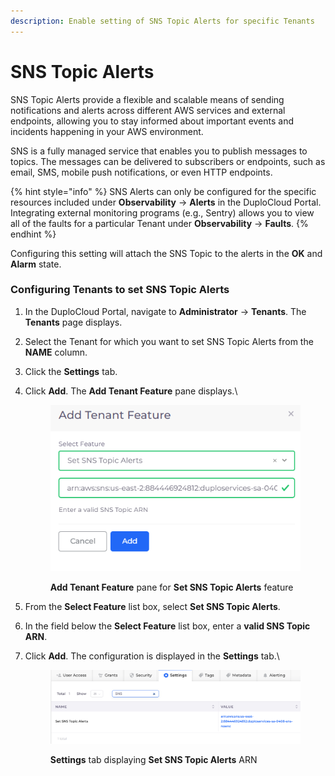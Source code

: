 ```yaml
---
description: Enable setting of SNS Topic Alerts for specific Tenants
---
```


# SNS Topic Alerts

SNS Topic Alerts provide a flexible and scalable means of sending notifications and alerts across different AWS services and external endpoints, allowing you to stay informed about important events and incidents happening in your AWS environment.

SNS is a fully managed service that enables you to publish messages to topics. The messages can be delivered to subscribers or endpoints, such as email, SMS, mobile push notifications, or even HTTP endpoints.&#x20;

{% hint style="info" %}
SNS Alerts can only be configured for the specific resources included under **Observability** -> **Alerts** in the DuploCloud Portal. Integrating external monitoring programs (e.g., Sentry) allows you to view all of the faults for a particular Tenant under **Observability** -> **Faults**.&#x20;
{% endhint %}

Configuring this setting will attach the SNS Topic to the alerts in the **OK** and **Alarm** state.

### Configuring Tenants to set SNS Topic Alerts <a href="#configuring-tenants-to-set-sns-topic-alerts" id="configuring-tenants-to-set-sns-topic-alerts"></a>

1. In the DuploCloud Portal, navigate to **Administrator** -> **Tenants**. The **Tenants** page displays.
2. Select the Tenant for which you want to set SNS Topic Alerts from the **NAME** column.
3. Click the **Settings** tab.
4.  Click **Add**. The **Add Tenant Feature** pane displays.\


    <div align="left">

    <figure><img src="../../../.gitbook/assets/SNS_x (1).png" alt=""><figcaption><p><strong>Add Tenant Feature</strong> pane for <strong>Set SNS Topic Alerts</strong> feature​</p></figcaption></figure>

    </div>


5. From the **Select Feature** list box, select **Set SNS Topic Alerts**.
6. In the field below the **Select Feature** list box, enter a **valid SNS Topic ARN**.
7.  Click **Add**. The configuration is displayed in the **Settings** tab.\


    <figure><img src="../../../.gitbook/assets/SNS_y (1).png" alt=""><figcaption><p><strong>Settings</strong> tab displaying <strong>Set SNS Topic Alerts</strong> ARN</p></figcaption></figure>



